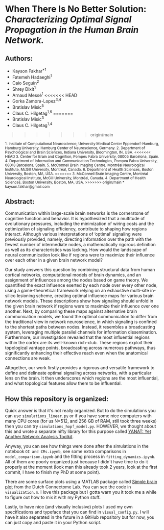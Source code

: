 # When There Is No Better Solution: *Characterizing Optimal Signal Propagation in the Human Brain Network.*
## Authors:
- Kayson Fakhar<sup>*1</sup>
- Fatemeh Hadaeghi<sup>1</sup>
- Caio Seguin<sup>2</sup>
- Shrey Dixit<sup>1</sup>
- Arnaud Messé<sup>1</sup>
<<<<<<< HEAD
- Gorka Zamora-Lopez<sup>3,4</sup>
- Bratislav Misic<sup>5</sup>
- Claus C. Hilgetag<sup>1,6</sup>
=======
- Bratislav Misic<sup>3</sup>
- Claus C. Hilgetag<sup>1,4</sup>
>>>>>>> origin/main

<sub>
1. Institute of Computational Neuroscience, University Medical Center Eppendorf-Hamburg, Hamburg University, Hamburg Center of Neuroscience, Germany.
2. Department of Psychological and Brain Sciences, Indiana University, Bloomington, IN, USA.
<<<<<<< HEAD
3. Center for Brain and Cognition, Pompeu Fabra University, 08005 Barcelona, Spain.
4. Department of Information and Communication Technologies, Pompeu Fabra University, 08018 Barcelona, Spain.
5. McConnell Brain Imaging Centre, Montréal Neurological Institute, McGill University, Montréal, Canada.
6. Department of Health Sciences, Boston University, Boston, MA, USA.
=======
3. McConnell Brain Imaging Centre, Montréal Neurological Institute, McGill University, Montréal, Canada.
4. Department of Health Sciences, Boston University, Boston, MA, USA.
>>>>>>> origin/main
* kayson.fakhar@gmail.com
</sub>


## Abstract:
Communication within large-scale brain networks is the cornerstone of cognitive function and behavior. It is hypothesized that a multitude of evolutionary pressures, including the minimization of wiring costs and the optimization of signaling efficiency, contribute to shaping how regions interact. Although various interpretations of ‘optimal’ signaling were previously provided, namely, directing information over the path with the fewest number of intermediate nodes, a mathematically rigorous definition as well as its characteristics was lacking. How would the landscape of neural communication look like if regions were to maximize their influence over each other in a given brain network model?

Our study answers this question by combining structural data from human cortical networks, computational models of brain dynamics, and an assignment of influences among the nodes based on game theory. We quantified the exact influence exerted by each node over every other node, using a game-theoretical framework relying on an exhaustive multi-site in-silico lesioning scheme, creating  optimal influence maps for various brain network models. These descriptions show how signaling should unfold in the given brain network if regions were to maximize their influence over one another. Next, by comparing these maps against alternative brain communication models, we found the optimal communication to differ from the traditional view in network neuroscience, in which signaling is confined to the shortest paths between nodes. Instead, it resembles a broadcasting system, leveraging multiple parallel channels for information dissemination. Furthermore, our investigation revealed that the most influential regions within the cortex are its well-known rich-club. These regions exploit their topological vantage points, broadcasting across numerous pathways, thus significantly enhancing their effective reach even when the anatomical connections are weak. 

Altogether, our work firstly provides a rigorous and versatile framework to define and delineate optimal signaling across networks, with a particular lens on the brain. It then underscores which regions are the most influential, and what topological features allow them to be influential. 

## How this repository is organized:
Quick answer is that it's not really organized. But to do the simulations you can use ```simulations_linear.py``` or if you have some nice computers with many CPU cores (for us N=512, and 256 GB of RAM, still took three weeks) then you can try ```simulations_hopf_model.py```. HOWEVER, we thought about this and wrote a separate nifty library for this purpose called [YANAT: Yet Another Network Analysis Toolkit](https://github.com/kuffmode/YANAT).

Anyway, you can see how things were done after the simulations in the notebook ```OI and CMs.ipynb```, see some extra comparisons in ```model_comparison.ipynb``` and the fitting process in ```fitting_dynamics.ipynb```. All of them are poorly organized just because I didn't have time to do it properly at the moment (look man this already took 2 years, look at the first commit, I have to finish my PhD at some point).

There are some surface plots using a MATLAB package called [Simple brain plot](https://github.com/dutchconnectomelab/Simple-Brain-Plot) from the Dutch Connectome Lab. You can see the code in ```visualization.m```. I love this package but I gotta warn you it took me a while to figure out how to mix it with my Python stuff.

Lastly, to have nice (and visually inclusive) plots I used my own specifications and typeface that you can find in ```visual_config.py```. I will have it also separated in the future in a GitHub repository but for now, you can just copy and paste it in your Python script.